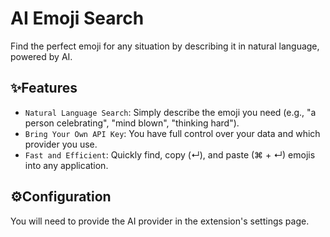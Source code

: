 # AI Emoji Search

Find the perfect emoji for any situation by describing it in natural language, powered by AI.

## ✨Features

- `Natural Language Search`: Simply describe the emoji you need (e.g., "a person celebrating", "mind blown", "thinking hard").
- `Bring Your Own API Key`: You have full control over your data and which provider you use.
- `Fast and Efficient`: Quickly find, copy (↵), and paste (⌘ + ↵) emojis into any application.

## ⚙️Configuration

You will need to provide the AI provider in the extension's settings page.

